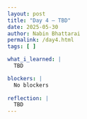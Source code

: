 ```yaml
---
layout: post
title: "Day 4 – TBD"
date: 2025-05-30
author: Nabin Bhattarai
permalink: /day4.html
tags: [ ]

what_i_learned: |
  TBD 

blockers: |
  No blockers
  
reflection: |
  TBD
---
```

